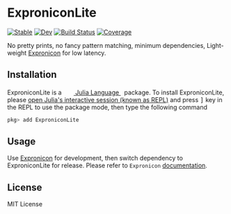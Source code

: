 # ExproniconLite

[![Stable](https://img.shields.io/badge/docs-stable-blue.svg)](https://Roger-luo.github.io/Expronicon.jl/stable)
[![Dev](https://img.shields.io/badge/docs-dev-blue.svg)](https://Roger-luo.github.io/Expronicon.jl/dev)
[![Build Status](https://github.com/Roger-luo/ExproniconLite.jl/workflows/CI/badge.svg)](https://github.com/Roger-luo/ExproniconLite.jl/actions)
[![Coverage](https://codecov.io/gh/Roger-luo/ExproniconLite.jl/branch/master/graph/badge.svg)](https://codecov.io/gh/Roger-luo/ExproniconLite.jl)

No pretty prints, no fancy pattern matching, minimum dependencies, Light-weight [Expronicon](https://github.com/Roger-luo/Expronicon.jl) for low latency.

## Installation

<p>
ExproniconLite is a &nbsp;
    <a href="https://julialang.org">
        <img src="https://raw.githubusercontent.com/JuliaLang/julia-logo-graphics/master/images/julia.ico" width="16em">
        Julia Language
    </a>
    &nbsp; package. To install ExproniconLite,
    please <a href="https://docs.julialang.org/en/v1/manual/getting-started/">open
    Julia's interactive session (known as REPL)</a> and press <kbd>]</kbd> key in the REPL to use the package mode, then type the following command
</p>

```julia
pkg> add ExproniconLite
```

## Usage

Use [Expronicon](https://github.com/Roger-luo/Expronicon.jl) for development, then switch dependency
to ExproniconLite for release. Please refer to `Expronicon` [documentation](https://Roger-luo.github.io/Expronicon.jl/stable).

## License

MIT License
